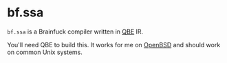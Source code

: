 bf.ssa
======
`bf.ssa` is a Brainfuck compiler written in
[QBE](https://c9x.me/compile/)
IR.

You'll need QBE to build this. It works for me on
[OpenBSD](https://www.openbsd.org/)
and should work on common Unix systems.
